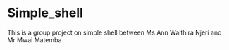 # Simple_shell
This is a group project on simple shell between Ms Ann Waithira Njeri and Mr Mwai Matemba
